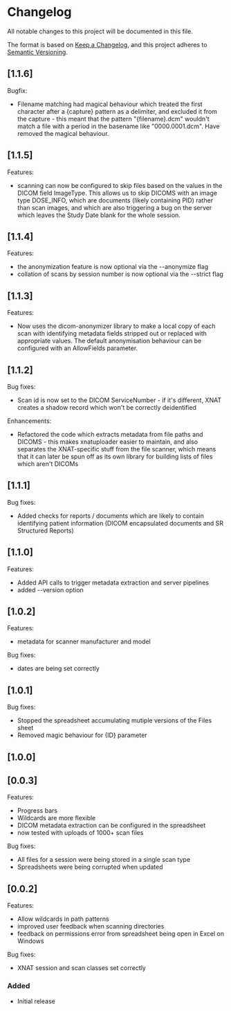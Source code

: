 # Changelog

All notable changes to this project will be documented in this file.

The format is based on [Keep a Changelog](https://keepachangelog.com/en/1.0.0/),
and this project adheres to [Semantic Versioning](https://semver.org/spec/v2.0.0.html).

## [1.1.6]

Bugfix:

- Filename matching had magical behaviour which treated the first character
  after a {capture} pattern as a delimiter, and excluded it from the capture -
  this meant that the pattern "{filename}.dcm" wouldn't match a file with 
  a period in the basename like "0000.0001.dcm".  Have removed the magical
  behaviour.

## [1.1.5]

Features:

- scanning can now be configured to skip files based on the values in the
  DICOM field ImageType. This allows us to skip DICOMS with an image type
  DOSE_INFO, which are documents (likely containing PID) rather than scan
  images, and which are also triggering a bug on the server which leaves the
  Study Date blank for the whole session.

## [1.1.4]

Features:

- the anonymization feature is now optional via the --anonymize flag
- collation of scans by session number is now optional via the --strict flag

## [1.1.3]

Features:

- Now uses the dicom-anonymizer library to make a local copy of each scan with
  identifying metadata fields stripped out or replaced with appropriate values.
  The default anonymisation behaviour can be configured with an AllowFields
  parameter.

## [1.1.2]

Bug fixes:

- Scan id is now set to the DICOM ServiceNumber - if it's different, XNAT
  creates a shadow record which won't be correctly deidentified

Enhancements:

- Refactored the code which extracts metadata from file paths and DICOMS - this
  makes xnatuploader easier to maintain, and also separates the XNAT-specific
  stuff from the file scanner, which means that it can later be spun off as
  its own library for building lists of files which aren't DICOMs

## [1.1.1]

Bug fixes:

- Added checks for reports / documents which are likely to contain identifying
  patient information (DICOM encapsulated documents and SR Structured Reports)


## [1.1.0]

Features:

- Added API calls to trigger metadata extraction and server pipelines
- added --version option

## [1.0.2]

Features:

- metadata for scanner manufacturer and model

Bug fixes:

- dates are being set correctly

## [1.0.1]

Bug fixes:

- Stopped the spreadsheet accumulating mutiple versions of the Files sheet
- Removed magic behaviour for {ID} parameter

## [1.0.0]

## [0.0.3]

Features:

- Progress bars
- Wildcards are more flexible
- DICOM metadata extraction can be configured in the spreadsheet
- now tested with uploads of 1000+ scan files

Bug fixes:

- All files for a session were being stored in a single scan type
- Spreadsheets were being corrupted when updated

## [0.0.2]

Features:

- Allow wildcards in path patterns
- improved user feedback when scanning directories
- feedback on permissions error from spreadsheet being open in Excel on Windows

Bug fixes:

- XNAT session and scan classes set correctly

### Added 

- Initial release

[0.0.1]: https://github.com/Sydney-Informatics-Hub/xnat-uploader/
